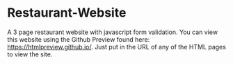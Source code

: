 # Restaurant-Website
A 3 page restaurant website with javascript form validation. You can view this website using the Github Preview found here:
https://htmlpreview.github.io/. Just put in the URL of any of the HTML pages to view the site. 

